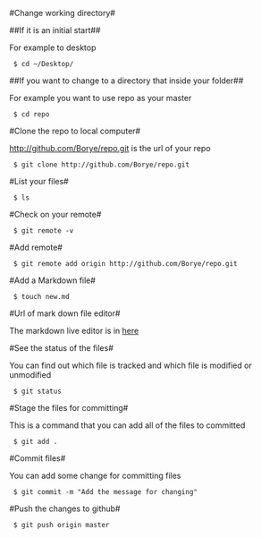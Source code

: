 
#Change working directory#

##If it is an initial start##

For example to desktop

     $ cd ~/Desktop/

##If you want to change to a directory that inside your folder##

For example you want to use repo as your master 

     $ cd repo

#Clone the repo to local computer#

http://github.com/Borye/repo.git is the url of your repo

     $ git clone http://github.com/Borye/repo.git

#List  your files#

     $ ls

#Check on your remote#

     $ git remote -v

#Add remote#

     $ git remote add origin http://github.com/Borye/repo.git 

#Add a Markdown file#

     $ touch new.md

#Url of mark down file editor#
 
The markdown live editor is in [here][1]

#See the status of the files#

You can find out which file is tracked and which file is modified or unmodified

     $ git status

#Stage the files for committing#

This is a command that you can add all of the files to committed

     $ git add .

#Commit files#

You can add some change for committing files

     $ git commit -m "Add the message for changing"

#Push the changes to github#

     $ git push origin master

[1]: http://jrmoran.com/playground/markdown-live-editor/


</markdown></p>